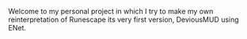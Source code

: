 Welcome to my personal project in which I try to make my own reinterpretation of Runescape its very first version, DeviousMUD using ENet.
